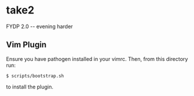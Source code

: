 take2
=====

FYDP 2.0 -- evening harder


## Vim Plugin

Ensure you have pathogen installed in your vimrc. Then, from this directory run:

```
$ scripts/bootstrap.sh
```

to install the plugin.

